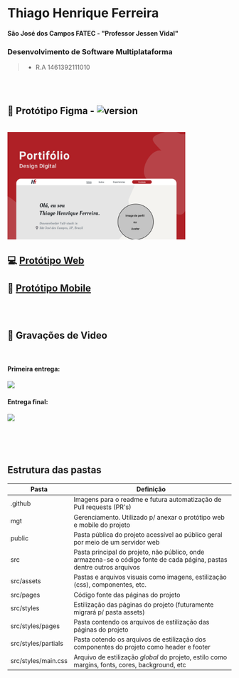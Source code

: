 # Thiago Henrique Ferreira

#### São José dos Campos FATEC - "Professor Jessen Vidal"

### Desenvolvimento de Software Multiplataforma

> - R.A 1461392111010

<br/>
<br/>

## 🎨 Protótipo **Figma** - ![version](https://img.shields.io/badge/version-final-blue.svg)

<br/>

<img src=".github/cover.png" width="400" />

## 💻 [Protótipo Web](https://www.figma.com/proto/TGpGc2DxLaGAuE0vURIhZ9/webportifolioTh?node-id=1%3A2&scaling=contain&page-id=0%3A1)

## 📱 [Protótipo Mobile](https://www.figma.com/proto/TGpGc2DxLaGAuE0vURIhZ9/webportifolioTh?node-id=97%3A413&scaling=scale-down&page-id=97%3A60)

 <br/>
 <br/>

## 🎥 Gravações de Video

 <br/>

#### Primeira entrega:

<a href="https://youtu.be/wIOTSf-U4OU"> <img src="https://img.shields.io/badge/YouTube-FF0000?style=for-the-badge&logo=youtube&logoColor=white" /> </a>

#### Entrega final:

<a href="https://www.youtube.com/watch?v=JRyM4xD8pPs"> <img src="https://img.shields.io/badge/YouTube-FF0000?style=for-the-badge&logo=youtube&logoColor=white" /> </a>

<br/>
<br/>
<br/>

## Estrutura das pastas

| Pasta               | Definição                                                                                                              |
| ------------------- | ---------------------------------------------------------------------------------------------------------------------- |
| .github             | Imagens para o readme e futura automatização de Pull requests (PR's)                                                   |
| mgt                 | Gerenciamento. Utilizado p/ anexar o protótipo web e mobile do projeto                                                 |
| public              | Pasta pública do projeto acessível ao público geral por meio de um servidor web                                        |
| src                 | Pasta principal do projeto, não público, onde armazena-se o código fonte de cada página, pastas dentre outros arquivos |
| src/assets          | Pastas e arquivos visuais como imagens, estilização (css), componentes, etc.                                           |
| src/pages           | Código fonte das páginas do projeto                                                                                    |
| src/styles          | Estilização das páginas do projeto (futuramente migrará p/ pasta assets)                                               |
| src/styles/pages    | Pasta contendo os arquivos de estilização das páginas do projeto                                                       |
| src/styles/partials | Pasta cotendo os arquivos de estilização dos componentes do projeto como header e footer                               |
| src/styles/main.css | Arquivo de estilização _global_ do projeto, estilo como margins, fonts, cores, background, etc                         |
